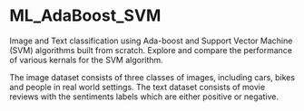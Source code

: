 # ML_AdaBoost_SVM
Image and Text classification using Ada-boost and Support Vector Machine (SVM) algorithms built from scratch. Explore and compare the performance of various kernals for the SVM algorithm.

The image dataset consists of three classes of images, including cars, bikes and people in real world settings.
The text dataset consists of movie reviews with the sentiments labels which are either positive or negative.
